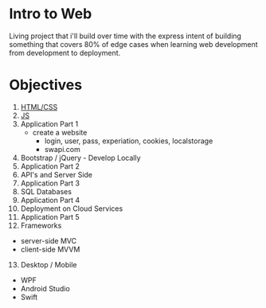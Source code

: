 # Intro to Web
Living project that i'll build over time with the express intent of building something that covers 80% of edge cases when learning web development from development to deployment.


# Objectives
1. [HTML/CSS](./01-intro-to-html-css/README.md)
2. [JS](./02-intro-to-js/README.md)
3. Application Part 1
    - create a website
         - login, user, pass, experiation, cookies, localstorage
         - swapi.com
4. Bootstrap / jQuery - Develop Locally
5. Application Part 2
6. API's and Server Side
7. Application Part 3
8. SQL Databases
9. Application Part 4
10. Deployment on Cloud Services
11. Application Part 5
12. Frameworks
   - server-side MVC
   - client-side MVVM
13. Desktop / Mobile
   - WPF
   - Android Studio
   - Swift


